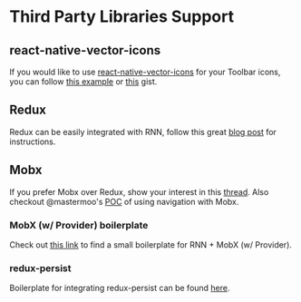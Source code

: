 # Third Party Libraries Support

## react-native-vector-icons

If you would like to use [react-native-vector-icons](https://github.com/oblador/react-native-vector-icons) for your Toolbar icons, you can follow [this example](https://github.com/wix/react-native-navigation/issues/43#issuecomment-223907515) or [this](https://gist.github.com/dropfen/4a2209d7274788027f782e8655be198f) gist.

## Redux
Redux can be easily integrated with RNN, follow this great [blog post](https://medium.com/react-native-training/explanation-of-react-native-navigation-wix-with-redux-deabcee8edfc) for instructions.

## Mobx
If you prefer Mobx over Redux, show your interest in this [thread](https://github.com/wix/react-native-navigation/issues/187). Also checkout @mastermoo's [POC](https://github.com/mastermoo/navigation-mobx-example) of using navigation with Mobx. 

### MobX (w/ Provider) boilerplate
Check out [this link](https://github.com/kanzitelli/react-native-navigation-mobx-boilerplate) to find a small boilerplate for RNN + MobX (w/ Provider).

### redux-persist
Boilerplate for integrating redux-persist can be found [here](https://stackoverflow.com/questions/47732500/react-native-navigation-and-redux-persist).
